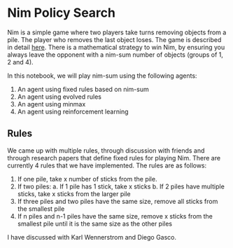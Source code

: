 # Nim Policy Search

Nim is a simple game where two players take turns removing objects from a pile. The player who removes the last object loses. The game is described in detail [here](https://en.wikipedia.org/wiki/Nim). There is a mathematical strategy to win Nim, by ensuring you always leave the opponent with a nim-sum number of objects (groups of 1, 2 and 4).

In this notebook, we will play nim-sum using the following agents:
1. An agent using fixed rules based on nim-sum
2. An agent using evolved rules
3. An agent using minmax
4. An agent using reinforcement learning

## Rules

We came up with multiple rules, through discussion with friends and through research papers that define fixed rules for playing Nim. There are currently 4 rules that we have implemented. The rules are as follows:
1. If one pile, take x number of sticks from the pile.
2. If two piles:
    a. If 1 pile has 1 stick, take x sticks
    b. If 2 piles have multiple sticks, take x sticks from the larger pile
3. If three piles and two piles have the same size, remove all sticks from the smallest pile
4. If n piles and n-1 piles have the same size, remove x sticks from the smallest pile until it is the same size as the other piles

I have discussed with Karl Wennerstrom and Diego Gasco.